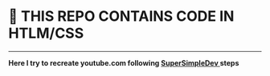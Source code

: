 #  🔗 THIS REPO CONTAINS CODE IN HTLM/CSS
---
**Here I try to recreate youtube.com following [
SuperSimpleDev
](https://www.youtube.com/watch?v=G3e-cpL7ofc&t=4653s) steps**




